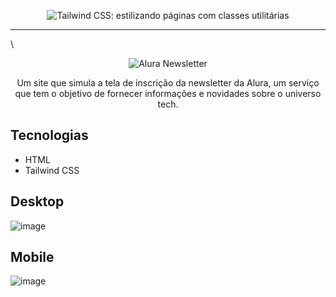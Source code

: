 <p align="center"> <img src="https://user-images.githubusercontent.com/76708357/162738129-a9aa3391-385f-403d-8f36-6324549ff735.png" alt="Tailwind CSS: estilizando páginas com classes utilitárias"> </p>

<hr>

\

<p align="center"> <img src="https://user-images.githubusercontent.com/76708357/162738365-c3bbc527-11ca-4626-9073-91a225f13534.png" alt="Alura Newsletter"> </p>
<p align="center">Um site que simula a tela de inscrição da newsletter da Alura, um serviço que tem o objetivo de fornecer informações e novidades sobre o universo tech.</p>

## Tecnologias
* HTML
* Tailwind CSS

## Desktop
![image](https://user-images.githubusercontent.com/76708357/162736350-2c71a443-f157-42ec-8e3f-bd62d2889b39.png)

## Mobile
![image](https://user-images.githubusercontent.com/76708357/162736513-dc021074-a2e5-4a19-8715-23b8706a5638.png)
